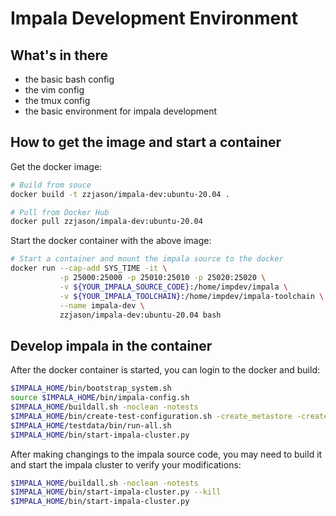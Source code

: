 # Impala Development Environment

## What's in there

- the basic bash config
- the vim config
- the tmux config
- the basic environment for impala development

## How to get the image and start a container

Get the docker image:

```sh
# Build from souce
docker build -t zzjason/impala-dev:ubuntu-20.04 .

# Pull from Docker Hub
docker pull zzjason/impala-dev:ubuntu-20.04
```

Start the docker container with the above image:

```sh
# Start a container and mount the impala source to the docker
docker run --cap-add SYS_TIME -it \
           -p 25000:25000 -p 25010:25010 -p 25020:25020 \
           -v ${YOUR_IMPALA_SOURCE_CODE}:/home/impdev/impala \
           -v ${YOUR_IMPALA_TOOLCHAIN}:/home/impdev/impala-toolchain \
           --name impala-dev \
           zzjason/impala-dev:ubuntu-20.04 bash
```

## Develop impala in the container

After the docker container is started, you can login to the docker and build:

```sh
$IMPALA_HOME/bin/bootstrap_system.sh
source $IMPALA_HOME/bin/impala-config.sh
$IMPALA_HOME/buildall.sh -noclean -notests
$IMPALA_HOME/bin/create-test-configuration.sh -create_metastore -create_ranger_policy_db
$IMPALA_HOME/testdata/bin/run-all.sh
$IMPALA_HOME/bin/start-impala-cluster.py
```

After making changings to the impala source code, you may need to build it and start the impala cluster to verify your modifications:

```sh
$IMPALA_HOME/buildall.sh -noclean -notests
$IMPALA_HOME/bin/start-impala-cluster.py --kill
$IMPALA_HOME/bin/start-impala-cluster.py
```
